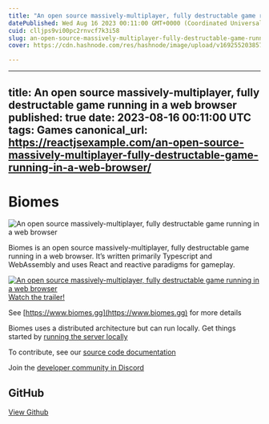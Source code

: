 ```yaml
---
title: "An open source massively-multiplayer, fully destructable game running in a web browser"
datePublished: Wed Aug 16 2023 00:11:00 GMT+0000 (Coordinated Universal Time)
cuid: clljps9vi00pc2rnvcf7k3i58
slug: an-open-source-massively-multiplayer-fully-destructable-game-running-in-a-web-browser-1
cover: https://cdn.hashnode.com/res/hashnode/image/upload/v1692552038579/47a2c6e2-9e3a-4972-8f07-c85d9555ac74.jpeg

---
```


---
title: An open source massively-multiplayer, fully destructable game running in a web browser
published: true
date: 2023-08-16 00:11:00 UTC
tags: Games
canonical_url: https://reactjsexample.com/an-open-source-massively-multiplayer-fully-destructable-game-running-in-a-web-browser/
---

# Biomes
 ![An open source massively-multiplayer, fully destructable game running in a web browser](https://cdn.hashnode.com/res/hashnode/image/upload/v1692552038579/47a2c6e2-9e3a-4972-8f07-c85d9555ac74.jpeg)

Biomes is an open source massively-multiplayer, fully destructable game running in a web browser. It’s written primarily Typescript and WebAssembly and uses React and reactive paradigms for gameplay.

[![An open source massively-multiplayer, fully destructable game running in a web browser](https://github.com/ill-inc/biomes-game/raw/main/docs/assets/images/biomes-ss.png) Watch the trailer!](https://www.youtube.com/watch?v=vPHEtewFm3M)

See [https://www.biomes.gg](https://www.biomes.gg) for more details

Biomes uses a distributed architecture but can run locally. Get things started by [running the server locally](https://github.com/ill-inc/biomes-game/blob/main/docs/runningLocally.md)

To contribute, see our [source code documentation](https://ill-inc.github.io/biomes-game)

Join the [developer community in Discord](https://www.discord.com/biomes)

## GitHub

[View Github](https://github.com/ill-inc/biomes-game?ref=reactjsexample.com)